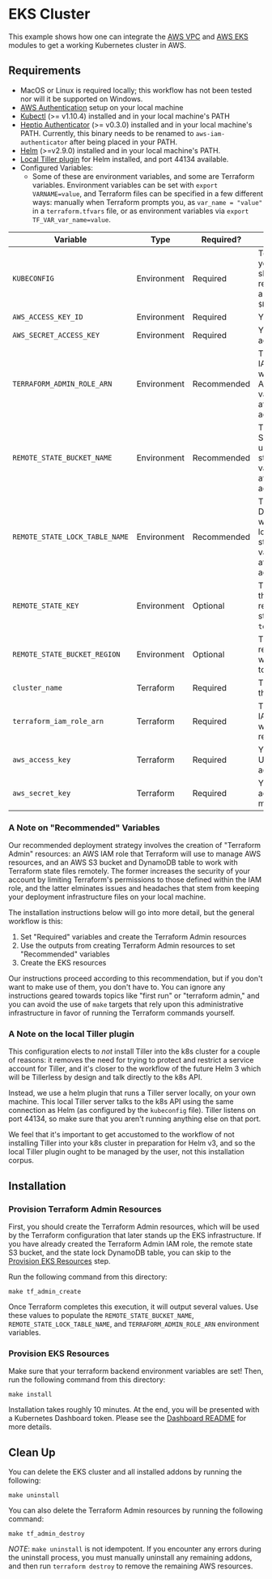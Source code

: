 # EKS Cluster
This example shows how one can integrate the [AWS VPC](https://registry.terraform.io/modules/terraform-aws-modules/vpc/aws) and [AWS EKS](https://registry.terraform.io/modules/terraform-aws-modules/eks/aws) modules to get a working Kubernetes cluster in AWS. 


## Requirements

* MacOS or Linux is required locally; this workflow has not been tested nor will it be supported on Windows.
* [AWS Authentication](https://www.terraform.io/docs/providers/aws/index.html#authentication) setup on your local machine
* [Kubectl](https://kubernetes.io/docs/tasks/tools/install-kubectl/) (>= v1.10.4) installed and in your local machine's PATH
* [Heptio Authenticator](https://github.com/heptio/authenticator) (>= v0.3.0) installed and in your local machine's PATH. Currently, this binary needs to be renamed to `aws-iam-authenticator` after being placed in your PATH.
* [Helm](https://github.com/kubernetes/helm) (>=v2.9.0) installed and in your local machine's PATH.
* [Local Tiller plugin](https://github.com/rimusz/helm-tiller) for Helm installed, and port 44134 available.
* Configured Variables:
  * Some of these are environment variables, and some are Terraform variables. Environment variables can be set with `export VARNAME=value`, and Terraform files can be specified in a few different ways: manually when Terraform prompts you, as `var_name = "value"` in a `terraform.tfvars` file, or as environment variables via `export TF_VAR_var_name=value`.

| Variable | Type | Required? | Description |
|---|---|---|---|
| `KUBECONFIG` | Environment | Required | Tells `kubectl` where your configuration should reside. We recommend setting it to a value like `$HOME/.kube/config.eks`. |
| `AWS_ACCESS_KEY_ID` | Environment | Required | Your AWS access key. |
| `AWS_SECRET_ACCESS_KEY` | Environment | Required | Your AWS secret access key. |
| `TERRAFORM_ADMIN_ROLE_ARN` | Environment | Recommended | The ARN of the AWS IAM role that Terraform will use to provision AWS resources. This value will be output after creating Terraform admin resources. |
| `REMOTE_STATE_BUCKET_NAME` | Environment | Recommended | The name of the AWS S3 bucket that will be used to store Terraform state remotely. This value will be output after creating Terraform admin resources. |
| `REMOTE_STATE_LOCK_TABLE_NAME` | Environment | Recommended | The name of the AWS DynamoDB table that will be used to provide locking for Terraform state management. This value will be output after creating Terraform admin resources. |
| `REMOTE_STATE_KEY` | Environment | Optional | The name of the path in the S3 bucket at which remote state will be stored. Defaults to `terraform/eks/tfstate`. |
| `REMOTE_STATE_BUCKET_REGION` | Environment | Optional | The region in which the remote state S3 bucket will be created. Defaults to `us-west-2`. |
| `cluster_name` | Terraform | Required | The desired name for the EKS cluster. |
| `terraform_iam_role_arn` | Terraform | Required | The ARN of the AWS IAM role that Terraform will use to manage AWS resources. |
| `aws_access_key` | Terraform | Required | Your AWS access key. Used by the minio addon. |
| `aws_secret_key` | Terraform | Required | Your AWS secret access key. Used by the minio addon. |


### A Note on "Recommended" Variables

Our recommended deployment strategy involves the creation of "Terraform Admin" resources: an AWS IAM role that Terraform will use to manage AWS resources, and an AWS S3 bucket and DynamoDB table to work with Terraform state files remotely.
The former increases the security of your account by limiting Terraform's permissions to those defined within the IAM role, and the latter elminates issues and headaches that stem from keeping your deployment infrastructure files on your local machine.

The installation instructions below will go into more detail, but the general workflow is this:

1. Set "Required" variables and create the Terraform Admin resources
2. Use the outputs from creating Terraform Admin resources to set "Recommended" variables
3. Create the EKS resources

Our instructions proceed according to this recommendation, but if you don't want to make use of them, you don't have to.
You can ignore any instructions geared towards topics like "first run" or "terraform admin," and you can avoid the use of `make` targets that rely upon this administrative infrastructure in favor of running the Terraform commands yourself.


### A Note on the local Tiller plugin

This configuration elects to _not_ install Tiller into the k8s cluster for a couple of reasons: it removes the need for trying to protect and restrict a service account for Tiller, and it's closer to the workflow of the future Helm 3 which will be Tillerless by design and talk directly to the k8s API.  

Instead, we use a helm plugin that runs a Tiller server locally, on your own machine. This local Tiller server talks to the k8s API using the same connection as Helm (as configured by the `kubeconfig` file). Tiller listens on port 44134, so make sure that you aren't running anything else on that port.

We feel that it's important to get accustomed to the workflow of not installing Tiller into your k8s cluster in preparation for Helm v3, and so the local Tiller plugin ought to be managed by the user, not this installation corpus.


## Installation

### Provision Terraform Admin Resources

First, you should create the Terraform Admin resources, which will be used by the Terraform configuration that later stands up the EKS infrastructure.
If you have already created the Terraform Admin IAM role, the remote state S3 bucket, and the state lock DynamoDB table, you can skip to the [Provision EKS Resources](#provision-admin-resources) step.

Run the following command from this directory:

```
make tf_admin_create
```

Once Terraform completes this execution, it will output several values.
Use these values to populate the `REMOTE_STATE_BUCKET_NAME`, `REMOTE_STATE_LOCK_TABLE_NAME`, and `TERRAFORM_ADMIN_ROLE_ARN` environment variables. 

### Provision EKS Resources

Make sure that your terraform backend environment variables are set!
Then, run the following command from this directory:

```
make install
```

Installation takes roughly 10 minutes. At the end, you will be presented with a Kubernetes Dashboard token. Please see the [Dashboard README](addons/dashboard/README.md) for more details.


## Clean Up

You can delete the EKS cluster and all installed addons by running the following:

```
make uninstall
```

You can also delete the Terraform Admin resources by running the following command:

```
make tf_admin_destroy
```

*NOTE*: `make uninstall` is not idempotent. If you encounter any errors during the uninstall process, you must manually uninstall any remaining addons, and then run `terraform destroy` to remove the remaining AWS resources. 
